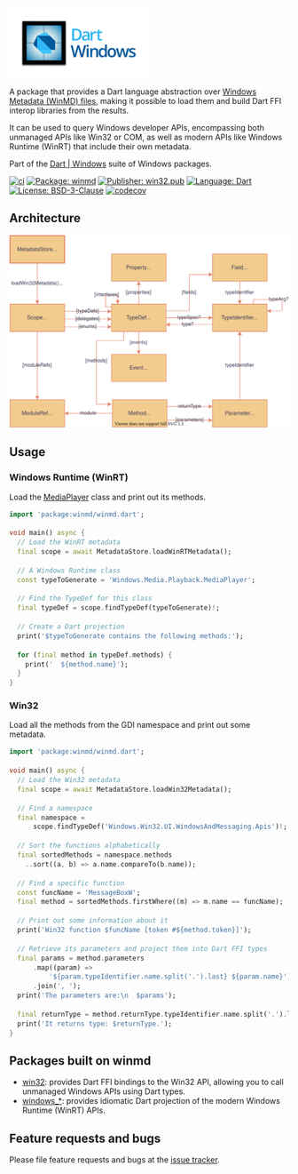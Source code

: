 <img src="https://raw.githubusercontent.com/dart-windows/.github/main/assets/dart-windows-card.png" width="50%" height="50%">

A package that provides a Dart language abstraction over
[Windows Metadata (WinMD) files][windows_metadata_files_link], making it
possible to load them and build Dart FFI interop libraries from the results.

It can be used to query Windows developer APIs, encompassing both unmanaged
APIs like Win32 or COM, as well as modern APIs like Windows Runtime (WinRT) that
include their own metadata.

Part of the [Dart | Windows][dart_windows_link] suite of Windows packages.

[![ci][ci_badge]][ci_link]
[![Package: winmd][package_badge]][package_link]
[![Publisher: win32.pub][publisher_badge]][publisher_link]
[![Language: Dart][language_badge]][language_link]
[![License: BSD-3-Clause][license_badge]][license_link]
[![codecov][codecov_badge_link]][codecov_link]

## Architecture

![Architecture diagram][architecture_diagram_link]

## Usage

### Windows Runtime (WinRT)

Load the [MediaPlayer][media_player_link] class and print out its methods.

```dart
import 'package:winmd/winmd.dart';

void main() async {
  // Load the WinRT metadata
  final scope = await MetadataStore.loadWinRTMetadata();

  // A Windows Runtime class
  const typeToGenerate = 'Windows.Media.Playback.MediaPlayer';

  // Find the TypeDef for this class
  final typeDef = scope.findTypeDef(typeToGenerate)!;

  // Create a Dart projection
  print('$typeToGenerate contains the following methods:');

  for (final method in typeDef.methods) {
    print('  ${method.name}');
  }
}
```

### Win32

Load all the methods from the GDI namespace and print out some metadata.

```dart
import 'package:winmd/winmd.dart';

void main() async {
  // Load the Win32 metadata
  final scope = await MetadataStore.loadWin32Metadata();

  // Find a namespace
  final namespace =
      scope.findTypeDef('Windows.Win32.UI.WindowsAndMessaging.Apis')!;

  // Sort the functions alphabetically
  final sortedMethods = namespace.methods
    ..sort((a, b) => a.name.compareTo(b.name));

  // Find a specific function
  const funcName = 'MessageBoxW';
  final method = sortedMethods.firstWhere((m) => m.name == funcName);

  // Print out some information about it
  print('Win32 function $funcName [token #${method.token}]');

  // Retrieve its parameters and project them into Dart FFI types
  final params = method.parameters
      .map((param) =>
          '${param.typeIdentifier.name.split('.').last} ${param.name}')
      .join(', ');
  print('The parameters are:\n  $params');

  final returnType = method.returnType.typeIdentifier.name.split('.').last;
  print('It returns type: $returnType.');
}
```

## Packages built on winmd

- [win32][win32_package_link]: provides Dart FFI bindings to the Win32 API,
  allowing you to call unmanaged Windows APIs using Dart types.
- [windows_*][windows_packages_link]: provides idiomatic Dart projection of the
  modern Windows Runtime (WinRT) APIs.

## Feature requests and bugs

Please file feature requests and bugs at the
[issue tracker][issue_tracker_link].

[architecture_diagram_link]: https://github.com/dart-windows/winmd/blob/main/metadata.drawio.svg?raw=true
[ci_badge]: https://github.com/dart-windows/winmd/actions/workflows/dart.yml/badge.svg
[ci_link]: https://github.com/dart-windows/winmd/actions/workflows/dart.yml
[codecov_badge_link]: https://codecov.io/gh/dart-windows/winmd/branch/main/graph/badge.svg?token=1ouz1Jr9nW
[codecov_link]: https://codecov.io/gh/dart-windows/winmd
[dart_windows_link]: https://github.com/dart-windows
[issue_tracker_link]: https://github.com/dart-windows/winmd/issues
[language_badge]: https://img.shields.io/badge/language-Dart-blue.svg
[language_link]: https://dart.dev
[license_badge]: https://img.shields.io/github/license/dart-windows/winmd?color=blue
[license_link]: https://opensource.org/licenses/BSD-3-Clause
[media_player_link]: https://learn.microsoft.com/uwp/api/windows.media.playback.mediaplayer
[package_badge]: https://img.shields.io/pub/v/winmd.svg
[package_link]: https://pub.dev/packages/winmd
[publisher_badge]: https://img.shields.io/pub/publisher/winmd.svg
[publisher_link]: https://pub.dev/publishers/win32.pub
[win32_package_link]: https://pub.dev/packages/win32
[windows_packages_link]: https://pub.dev/packages?q=publisher%3Awin32.pub+topic%3Awinrt
[windows_metadata_files_link]: https://learn.microsoft.com/uwp/winrt-cref/winmd-files
